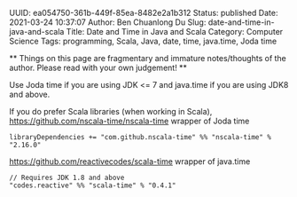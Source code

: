 UUID: ea054750-361b-449f-85ea-8482e2a1b312
Status: published
Date: 2021-03-24 10:37:07
Author: Ben Chuanlong Du
Slug: date-and-time-in-java-and-scala
Title: Date and Time in Java and Scala
Category: Computer Science
Tags: programming, Scala, Java, date, time, java.time, Joda time

**
Things on this page are
fragmentary and immature notes/thoughts of the author.
Please read with your own judgement!
**

Use Joda time if you are using JDK <= 7
and java.time if you are using JDK8 and above.

If you do prefer Scala libraries (when working in Scala),
https://github.com/nscala-time/nscala-time wrapper of Joda time

    libraryDependencies += "com.github.nscala-time" %% "nscala-time" % "2.16.0"


https://github.com/reactivecodes/scala-time
wrapper of java.time

    // Requires JDK 1.8 and above
    "codes.reactive" %% "scala-time" % "0.4.1"
